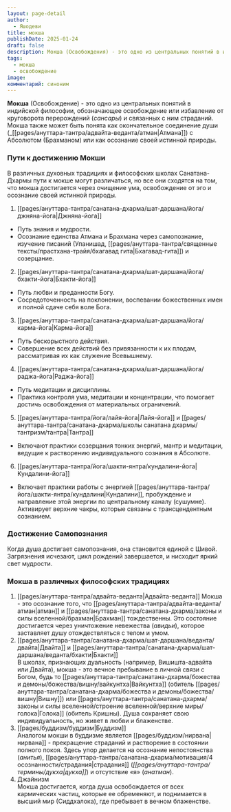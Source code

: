 ```yaml
---
layout: page-detail
author:
  - Яшодеви
title: мокша
publishDate: 2025-01-24
draft: false
description: Мокша (Освобождения) - это одно из центральных понятий в индийской философии, обозначающее освобождение или избавление от круговорота перерождений (сансары) и связанных с ним страданий. Мокша также может быть понята как окончательное соединение души (Атмана) с Абсолютом (Брахманом), или как осознание своей истинной природы.
tags:
  - мокша
  - освобождение
image: 
комментарий: синоним
---
```

**Мокша** (Освобождение) - это одно из центральных понятий в индийской философии, обозначающее освобождение или избавление от круговорота перерождений (_сансары_) и связанных с ним страданий. Мокша также может быть понята как окончательное соединение души (_[[pages/ануттара-тантра/адвайта-веданта/атман|Атмана]]) с Абсолютом (Брахманом) или как осознание своей истинной природы.

### Пути к достижению Мокши

В различных духовных традициях и философских школах Санатана-Дхармы пути к мокше могут различаться, но все они сходятся на том, что мокша достигается через очищение ума, освобождение от эго и осознание своей истинной природы.

1. [[pages/ануттара-тантра/санатана-дхарма/шат-даршана/йога/джняна-йога|Джняна-йога]]
- Путь знания и мудрости.
- Осознание единства Атмана и Брахмана через самопознание, изучение писаний (Упанишад, [[pages/ануттара-тантра/священные тексты/прастхана-трайя/бхагавад гита|Бхагавад-гита]]) и созерцание.

2. [[pages/ануттара-тантра/санатана-дхарма/шат-даршана/йога/бхакти-йога|Бхакти-йога]]
- Путь любви и преданности Богу.
- Сосредоточенность на поклонении, воспевании божественных имен и полной сдаче себя воле Бога.

3. [[pages/ануттара-тантра/санатана-дхарма/шат-даршана/йога/карма-йога|Карма-йога]]
- Путь бескорыстного действия.
- Совершение всех действий без привязанности к их плодам, рассматривая их как служение Всевышнему.

4. [[pages/ануттара-тантра/санатана-дхарма/шат-даршана/йога/раджа-йога|Раджа-йога]]
- Путь медитации и дисциплины.
- Практика контроля ума, медитации и концентрации, что помогает достичь освобождения от материальных ограничений.

5. [[pages/ануттара-тантра/йога/лайя-йога|Лайя-йога]] и [[pages/ануттара-тантра/санатана-дхарма/школы санатана дхармы/тантризм/тантра|Тантра]]
- Включают практики созерцания тонких энергий, мантр и медитации, ведущие к растворению индивидуального сознания в Абсолюте.

6. [[pages/ануттара-тантра/йога/шакти-янтра/кундалини-йога|Кундалини-йога]]
- Включает практики работы с энергией [[pages/ануттара-тантра/йога/шакти-янтра/кундалини|Кундалини]], пробуждение и направление этой энергии по центральному каналу (сушумне). Активирует верхние чакры, которые связаны с трансцендентным сознанием.

### Достижение Самопознания

Когда душа достигает самопознания, она становится единой с Шивой. Загрязнения исчезают, цикл рождений завершается, и нисходит яркий свет мудрости. 

### Мокша в различных философских традициях

1. [[pages/ануттара-тантра/адвайта-веданта|Адвайта-веданта]] 
Мокша - это осознание того, что [[pages/ануттара-тантра/адвайта-веданта/атман|атман]] и [[pages/ануттара-тантра/санатана-дхарма/законы и силы вселенной/брахман|Брахман]] тождественны. Это состояние достигается через уничтожение невежества (_авидьи_), которое заставляет душу отождествляться с телом и умом.
2. [[pages/ануттара-тантра/санатана-дхарма/шат-даршана/веданта/двайта|Двайта]] и [[pages/ануттара-тантра/санатана-дхарма/шат-даршана/веданта/бхакти|Бхакти]]  
В школах, признающих дуальность (например, Вишишта-адвайта или Двайта), мокша - это вечное пребывание в личной связи с Богом, будь то [[pages/ануттара-тантра/санатана-дхарма/божества и демоны/божества/вишну/вайкунтха|Вайкунтха]] (обитель [[pages/ануттара-тантра/санатана-дхарма/божества и демоны/божества/вишну|Вишну]]) или [[pages/ануттара-тантра/санатана-дхарма/законы и силы вселенной/строение вселенной/верхние миры/голока|Голока]] (обитель Кришны). Душа сохраняет свою индивидуальность, но живет в любви и блаженстве.
3. [[pages/буддизм/буддизм|Буддизм]]  
Аналогом мокши в буддизме является [[pages/буддизм/нирвана|нирвана]] - прекращение страданий и растворение в состоянии полного покоя. Здесь упор делается на осознание непостоянства (_анитья_), [[pages/ануттара-тантра/санатана-дхарма/мотивация/4 осознанности/страдания|страдания]] (_[[pages/ануттара-тантра/термины/дукха|дукха]]_) и отсутствие «я» (_анатман_).
4. Джайнизм  
Мокша достигается, когда душа освобождается от всех кармических частиц, которые ее обременяют, и поднимается в высший мир (Сиддхалока), где пребывает в вечном блаженстве.